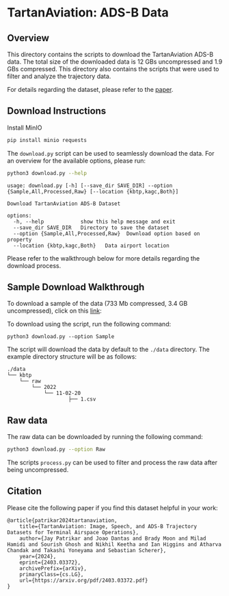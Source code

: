 # TartanAviation: ADS-B Data

## Overview

This directory contains the scripts to download the TartanAviation ADS-B data. The total size of the downloaded data is 12 GBs uncompressed and 1.9 GBs compressed. This directory also contains the scripts that were used to filter and analyze the trajectory data.

For details regarding the dataset, please refer to the [paper](http://arxiv.org/abs/2403.03372).

## Download Instructions
Install MinIO
```sh
pip install minio requests
```

The `download.py` script can be used to seamlessly download the data. For an overview for the available options, please run:

```sh
python3 download.py --help
```

```output
usage: download.py [-h] [--save_dir SAVE_DIR] --option {Sample,All,Processed,Raw} [--location {kbtp,kagc,Both}]

Download TartanAviation ADS-B Dataset

options:
  -h, --help            show this help message and exit
  --save_dir SAVE_DIR   Directory to save the dataset
  --option {Sample,All,Processed,Raw}  Download option based on property
  --location {kbtp,kagc,Both}   Data airport location
```

Please refer to the walkthrough below for more details regarding the download process.

## Sample Download Walkthrough

To download a sample of the data (733 Mb compressed, 3.4 GB uncompressed), click on this [link](http://airlab-share.andrew.cmu.edu/tartanaviation/trajectory/kbtp/raw/2022.zip):

To download using the script, run the following command:

```
python3 download.py --option Sample
```

The script will download the data by default to the `./data` directory. The example directory structure will be as follows:

```
./data
└── kbtp
    └── raw  
        └── 2022
            └── 11-02-20
                    ├── 1.csv
```

## Raw data

The raw data can be downloaded by running the following command:

```sh
python3 download.py --option Raw
```

The scripts `process.py`  can be used to filter and process the raw data after being uncompressed. 

## Citation
Please cite the following paper if you find this dataset helpful in your work:

```
@article{patrikar2024tartanaviation,
	title={TartanAviation: Image, Speech, and ADS-B Trajectory Datasets for Terminal Airspace Operations}, 
	author={Jay Patrikar and Joao Dantas and Brady Moon and Milad Hamidi and Sourish Ghosh and Nikhil Keetha and Ian Higgins and Atharva Chandak and Takashi Yoneyama and Sebastian Scherer},
	year={2024},
	eprint={2403.03372},
	archivePrefix={arXiv},
	primaryClass={cs.LG},
	url={https://arxiv.org/pdf/2403.03372.pdf}
}
```
